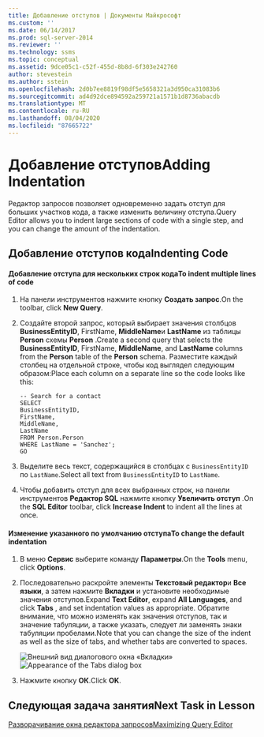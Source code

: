 ```yaml
---
title: Добавление отступов | Документы Майкрософт
ms.custom: ''
ms.date: 06/14/2017
ms.prod: sql-server-2014
ms.reviewer: ''
ms.technology: ssms
ms.topic: conceptual
ms.assetid: 9dce05c1-c52f-455d-8b8d-6f303e242760
author: stevestein
ms.author: sstein
ms.openlocfilehash: 2d0b7ee8819f98df5e5658321a3d950ca31083b6
ms.sourcegitcommit: ad4d92dce894592a259721a1571b1d8736abacdb
ms.translationtype: MT
ms.contentlocale: ru-RU
ms.lasthandoff: 08/04/2020
ms.locfileid: "87665722"
---
```

# <a name="adding-indentation"></a><span data-ttu-id="28f46-102">Добавление отступов</span><span class="sxs-lookup"><span data-stu-id="28f46-102">Adding Indentation</span></span>
  <span data-ttu-id="28f46-103">Редактор запросов позволяет одновременно задать отступ для больших участков кода, а также изменить величину отступа.</span><span class="sxs-lookup"><span data-stu-id="28f46-103">Query Editor allows you to indent large sections of code with a single step, and you can change the amount of the indentation.</span></span>  
  
## <a name="indenting-code"></a><span data-ttu-id="28f46-104">Добавление отступов кода</span><span class="sxs-lookup"><span data-stu-id="28f46-104">Indenting Code</span></span>  
  
#### <a name="to-indent-multiple-lines-of-code"></a><span data-ttu-id="28f46-105">Добавление отступа для нескольких строк кода</span><span class="sxs-lookup"><span data-stu-id="28f46-105">To indent multiple lines of code</span></span>  
  
1.  <span data-ttu-id="28f46-106">На панели инструментов нажмите кнопку **Создать запрос**.</span><span class="sxs-lookup"><span data-stu-id="28f46-106">On the toolbar, click **New Query**.</span></span>  
  
2.  <span data-ttu-id="28f46-107">Создайте второй запрос, который выбирает значения столбцов **BusinessEntityID**, FirstName, **MiddleName**и **LastName** из таблицы **Person** схемы **Person** .</span><span class="sxs-lookup"><span data-stu-id="28f46-107">Create a second query that selects the **BusinessEntityID**, FirstName, **MiddleName**, and **LastName** columns from the **Person** table of the **Person** schema.</span></span> <span data-ttu-id="28f46-108">Разместите каждый столбец на отдельной строке, чтобы код выглядел следующим образом:</span><span class="sxs-lookup"><span data-stu-id="28f46-108">Place each column on a separate line so the code looks like this:</span></span>  
  
    ```  
    -- Search for a contact  
    SELECT   
    BusinessEntityID,  
    FirstName,   
    MiddleName,   
    LastName  
    FROM Person.Person  
    WHERE LastName = 'Sanchez';  
    GO  
    ```  
  
3.  <span data-ttu-id="28f46-109">Выделите весь текст, содержащийся в столбцах с `BusinessEntityID` по `LastName`.</span><span class="sxs-lookup"><span data-stu-id="28f46-109">Select all text from `BusinessEntityID` to `LastName`.</span></span>  
  
4.  <span data-ttu-id="28f46-110">Чтобы добавить отступ для всех выбранных строк, на панели инструментов **Редактор SQL** нажмите кнопку **Увеличить отступ** .</span><span class="sxs-lookup"><span data-stu-id="28f46-110">On the **SQL Editor** toolbar, click **Increase Indent** to indent all the lines at once.</span></span>  
  
#### <a name="to-change-the-default-indentation"></a><span data-ttu-id="28f46-111">Изменение указанного по умолчанию отступа</span><span class="sxs-lookup"><span data-stu-id="28f46-111">To change the default indentation</span></span>  
  
1.  <span data-ttu-id="28f46-112">В меню **Сервис** выберите команду **Параметры**.</span><span class="sxs-lookup"><span data-stu-id="28f46-112">On the **Tools** menu, click **Options**.</span></span>  
  
2.  <span data-ttu-id="28f46-113">Последовательно раскройте элементы **Текстовый редактор**и **Все языки**, а затем нажмите **Вкладки** и установите необходимые значения отступов.</span><span class="sxs-lookup"><span data-stu-id="28f46-113">Expand **Text Editor**, expand **All Languages**, and click **Tabs** , and set indentation values as appropriate.</span></span> <span data-ttu-id="28f46-114">Обратите внимание, что можно изменять как значения отступов, так и значение табуляции, а также указать, следует ли заменять знаки табуляции пробелами.</span><span class="sxs-lookup"><span data-stu-id="28f46-114">Note that you can change the size of the indent as well as the size of tabs, and whether tabs are converted to spaces.</span></span>  
  
     <span data-ttu-id="28f46-115">![Внешний вид диалогового окна «Вкладки»](media/tabsdialog.gif "Внешний вид диалогового окна «Вкладки»")</span><span class="sxs-lookup"><span data-stu-id="28f46-115">![Appearance of the Tabs dialog box](media/tabsdialog.gif "Appearance of the Tabs dialog box")</span></span>  
  
3.  <span data-ttu-id="28f46-116">Нажмите кнопку **ОК**.</span><span class="sxs-lookup"><span data-stu-id="28f46-116">Click **OK**.</span></span>  
  
## <a name="next-task-in-lesson"></a><span data-ttu-id="28f46-117">Следующая задача занятия</span><span class="sxs-lookup"><span data-stu-id="28f46-117">Next Task in Lesson</span></span>  
 [<span data-ttu-id="28f46-118">Разворачивание окна редактора запросов</span><span class="sxs-lookup"><span data-stu-id="28f46-118">Maximizing Query Editor</span></span>](lesson-2-3-maximizing-query-editor.md)  
  
  
